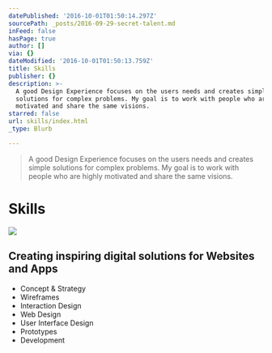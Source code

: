 ```yaml
---
datePublished: '2016-10-01T01:50:14.297Z'
sourcePath: _posts/2016-09-29-secret-talent.md
inFeed: false
hasPage: true
author: []
via: {}
dateModified: '2016-10-01T01:50:13.759Z'
title: Skills
publisher: {}
description: >-
  A good Design Experience focuses on the users needs and creates simple
  solutions for complex problems. My goal is to work with people who are highly
  motivated and share the same visions.
starred: false
url: skills/index.html
_type: Blurb

---
```

> A good Design Experience focuses on the users needs and creates simple solutions for complex problems. My goal is to work with people who are highly motivated and share the same visions.

# Skills
![](https://the-grid-user-content.s3-us-west-2.amazonaws.com/e0f5bc2f-c8ac-43f9-89da-1bee531c2d4b.gif)

## Creating inspiring digital solutions for Websites and Apps

* Concept & Strategy
* Wireframes
* Interaction Design
* Web Design
* User Interface Design
* Prototypes
* Development